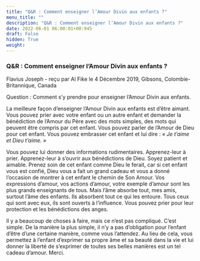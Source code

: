 ```yaml
---
title: "Q&R : Comment enseigner l’Amour Divin aux enfants ?"
menu_title: ""
description: "Q&R : Comment enseigner l’Amour Divin aux enfants ?"
date: 2022-06-01 06:00:01+00:945
draft: False
hidden: True
weight:
---
```

### Q&R : Comment enseigner l’Amour Divin aux enfants ?

Flavius Joseph - reçu par Al Fike le 4 Décembre 2019, Gibsons, Colombie-Britannique, Canada

Question : Comment s’y prendre pour enseigner l’Amour Divin aux enfants.

La meilleure façon d’enseigner l’Amour Divin aux enfants est d’être aimant. Vous pouvez prier avec votre enfant ou un autre enfant et demander la bénédiction de l’Amour du Père avec des mots simples, des mots qui peuvent être compris par cet enfant. Vous pouvez parler de l’Amour de Dieu pour cet enfant. Vous pouvez embrasser cet enfant et lui dire : *« Je t’aime et Dieu t’aime. »*

Vous pouvez lui donner des informations rudimentaires. Apprenez-leur à prier. Apprenez-leur à s’ouvrir aux bénédictions de Dieu. Soyez patient et aimable. Prenez soin de cet enfant comme Dieu le ferait, car si cet enfant vous est confié, Dieu vous a fait un grand cadeau et vous a donné l’occasion de montrer à cet enfant le chemin de Son Amour. Vos expressions d’amour, vos actions d’amour, votre exemple d’amour sont les plus grands enseignants de tous. Mais l’âme absorbe tout, mes amis, surtout l’âme des enfants. Ils absorbent tout ce qui les entoure. Tous ceux qui sont avec eux, ils sont ouverts à l’influence. Vous pouvez prier pour leur protection et les bénédictions des anges.

Il y a beaucoup de choses à faire, mais ce n’est pas compliqué. C’est simple. De la manière la plus simple, il n’y a pas d’obligation pour l’enfant d’être d’une certaine manière, comme vous l’attendez. Au lieu de cela, vous permettez à l’enfant d’exprimer sa propre âme et sa beauté dans la vie et lui donner la liberté de s’exprimer de toutes ses belles manières est un tel cadeau d’amour. Merci.



